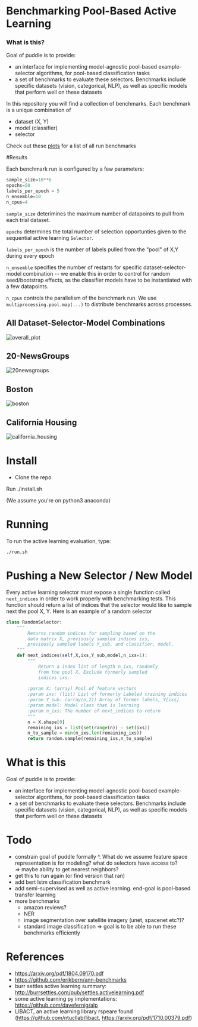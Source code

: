 
# Benchmarking Pool-Based Active Learning


### What is this?
Goal of puddle is to provide:
* an interface for implementing model-agnostic pool-based example-selector algorithms, for pool-based classification tasks
* a set of benchmarks to evaluate these selectors.  Benchmarks include specific datasets (vision, categorical, NLP), as well as specific models that perform well on these datasets

In this repository you will find a collection of benchmarks. Each benchmark is a unique combination of
- dataset (X, Y)
- model (classifier)
- selector



Check out these [plots](results/overview.html) for a list of all run benchmarks

#Results

Each benchmark run is configured by a few parameters:
```python
sample_size=10**6
epochs=50
labels_per_epoch = 5
n_ensemble=10
n_cpus=4
```

```sample_size``` deterimines the maximum number of datapoints to pull from each trial dataset.

```epochs``` determines the total number of selection opportunties given to the sequential
active learning ```Selector```. 

```labels_per_epoch``` is the number of labels pulled from the "pool" of X,Y during every epoch

```n_ensemble``` specifies the number of restarts for specific dataset-selector-model combination -- we enable this in order
to control for random seed/bootstrap effects, as the classifier models have to be instantiated with a few datapoints. 

```n_cpus``` controls the parallelism of the benchmark run. We use ```multiprocessing.pool.map(...)``` to distribute benchmarks across processes.


All Dataset-Selector-Model Combinations
--------------------
![overall_plot](results/plots/overall_plot.png)


20-NewsGroups
-------------
![20newsgroups](results/plots/20newsgroups_vectorized-logistic_regression.png)

Boston
-------------
![boston](results/plots/boston-logistic_regression.png)

California Housing
------------------
![california_housing](results/plots/california_housing-logistic_regression.png)


# Install
- Clone the repo

Run ./install.sh

(We assume you're on python3 anaconda)


# Running
To run the active learning evaluation, type:

    ./run.sh

# Pushing a New Selector / New Model

Every active learning selector must expose a single function called ```next_indices``` in order to 
work properly with benchmarking tests. This function should return a list of indices that the selector would like to
 sample next the pool X, Y. Here is an example of a random selector

```python
class RandomSelector:
    """
        Returns random indices for sampling based on the
        data matrix X, previously sampled indices ixs,
        previously sampled labels Y_sub, and classifier, model.
    """
    def next_indices(self,X,ixs,Y_sub,model,n_ixs=1):
        """
            Return a index list of length n_ixs, randomly
            from the pool X. Exclude formerly sampled
            indices ixs.
            
        :param X: (array) Pool of feature vectors
        :param ixs: (list) List of formerly Labeled training indices
        :param Y_sub: (array(n,2)) Array of former labels, Y[ixs]
        :param model: Model class that is learning
        :param n_ixs: The number of next_indices to return
        """
        n = X.shape[0]
        remaining_ixs = list(set(range(n)) - set(ixs))
        n_to_sample = min(n_ixs,len(remaining_ixs))
        return random.sample(remaining_ixs,n_to_sample)

```


# What is this
Goal of puddle is to provide:
* an interface for implementing model-agnostic pool-based example-selector algorithms, for pool-based classification tasks
* a set of benchmarks to evaluate these selectors.  Benchmarks include specific datasets (vision, categorical, NLP), as well as specific models that perform well on these datasets

# Todo
* constrain goal of puddle formally ^.  What do we assume feature space representation is for modeling?  what do selectors have access to?  
    => maybe ability to get nearest neighbors?
* get this to run again (or find version that ran)
* add bert lstm classification benchmark
* add semi-supervised as well as active learning.  end-goal is pool-based transfer learning
* more benchmarks
    * amazon reviews?  
    * NER
    * image segmentation over satellite imagery (unet, spacenet etc?)?
    * standard image classification
    => goal is to be able to run these benchmarks efficiently

# References
* https://arxiv.org/pdf/1804.09170.pdf
* https://github.com/erikbern/ann-benchmarks
* burr settles active learning summary: http://burrsettles.com/pub/settles.activelearning.pdf
* some active learning py implementations: https://github.com/davefernig/alp
* LIBACT, an active learning library rspeare found (https://github.com/ntucllab/libact,  https://arxiv.org/pdf/1710.00379.pdf)
